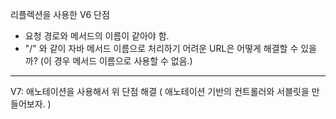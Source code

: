 리플렉션을 사용한 V6 단점

- 요청 경로와 메서드의 이름이 같아야 함.
- "/" 와 같이 자바 메서드 이름으로 처리하기 어려운 URL은 어떻게 해결할 수 있을까? (이 경우 메서드 이름으로 사용할 수 없음.)


---

V7: 애노테이션을 사용해서 위 단점 해결 ( 애노테이션 기반의 컨트롤러와 서블릿을 만들어보자. )